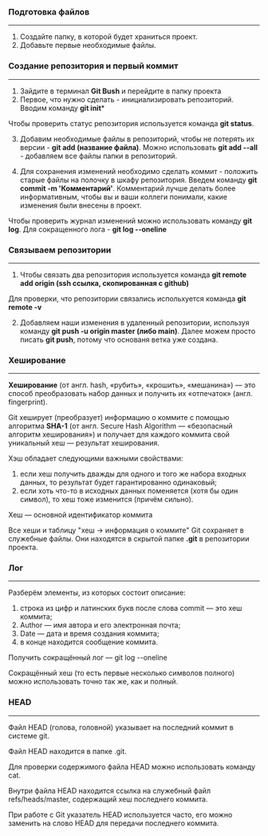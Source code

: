 ### Подготовка файлов

---

1. Создайте папку, в которой будет храниться проект.
2. Добавьте первые необходимые файлы.

### Создание репозитория и первый коммит

---

1. Зайдите в терминал **Git Bush** и перейдите в папку проекта
2. Первое, что нужно сделать - инициализировать репозиторий. Вводим команду **git init***

Чтобы проверить статус репозитория используется команда **git status**.

3. Добавим необходимые файлы в репозиторий, чтобы не потерять их версии - 
**git add (название файла)**. Можно использовать **git add --all** - добавляем все 
файлы папки в репозиторий. 

4. Для сохранения изменений необходимо сделать коммит - положить старые файлы на
полочку в шкафу репозитория. Введем команду **git commit -m 'Комментарий'**. 
Комментарий лучше делать более информативным, чтобы вы и ваши коллеги понимали, 
какие изменения были внесены в проект.

Чтобы проверить журнал изменений можно использовать команду **git log**.
Для сокращенного лога - **git log --oneline**

### Связываем репозитории

---

1. Чтобы связать два репозитория используется команда **git remote add origin
(ssh ссылка, скопированная с github)**

Для проверки, что репозитории связались испольхуется команда **git remote -v**

2. Добавляем наши изменения в удаленный репозитории, используя команду **git push -u origin 
master (либо main)**. Далее можем просто писать **git push**, потому что основаня
ветка уже создана.

### Хеширование

---

**Хеширование** (от англ. hash, «рубить», «крошить», «мешанина») — это способ преобразовать набор данных и получить их «отпечаток» (англ. fingerprint).

Git хеширует (преобразует) информацию о коммите с помощью алгоритма **SHA-1** (от англ. Secure Hash Algorithm — «безопасный алгоритм хеширования») и получает для каждого коммита свой уникальный хеш — результат хеширования.

Хэш обладает следующими важными свойствами:

1. если хеш получить дважды для одного и того же набора входных данных, то результат будет гарантированно одинаковый;
2. если хоть что-то в исходных данных поменяется (хотя бы один символ), то хеш тоже изменится (причём сильно).

Хеш — основной идентификатор коммита

Все хеши и таблицу "хеш → информация о коммите" Git сохраняет в служебные файлы. Они находятся в скрытой папке **.git** в репозитории проекта.

### Лог

---

Разберём элементы, из которых состоит описание:

1. строка из цифр и латинских букв после слова commit — это хеш коммита;
2. Author — имя автора и его электронная почта;
3. Date — дата и время создания коммита;
4. в конце находится сообщение коммита.

Получить сокращённый лог — git log --oneline

Сокращённый хеш (то есть первые несколько символов полного) можно использовать точно так же, как и полный.

### HEAD

---

Файл HEAD (голова, головной) указывает на последний коммит в системе git.

Файл HEAD находится в папке .git.

Для проверки содержимого файла HEAD можно использовать команду cat.

Внутри файла HEAD находится ссылка на служебный файл refs/heads/master, содержащий хеш последнего коммита.

При работе с Git указатель HEAD используется часто, его можно заменить на слово HEAD для передачи последнего коммита.

